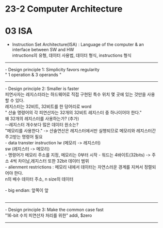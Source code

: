# 23-2 Computer Architecture 
# 03 ISA

- Instruction Set Architecture(ISA) : Language of the computer & an interface between SW and HW  <br>
intructions의 유형, 데이터 사용법, 데이터 형식, instructions 형식
<hr>
- Design principle 1: Simplicity favors regularity  <br>
  " 1 operation & 3 operands " <br>
<hr>
- Design principle 2: Smaller is faster  <br>
  피연사자는 레지스터라는 하드웨어로 직접 구현된 특수 위치 몇 곳에 있는 것만을 사용할 수 있다. <br>
  레지스터는 32비트, 32비트를 한 덩어리로 word <br>
  " 산술 명령어의 각 피연산자는 32개의 32비트 레지스터 중 하나이어야 한다." <br>
  왜 32개의 레지스터를 사용하는가? (추가)
   <br>
  --레지스터 개수보다 많은 데이터 원소는? <br>
  "메모리를 사용한다." -> 산술연산은 레지스터에서만 실행되므로 메모리와 레지스터간 주고받는 명령어 필요
   <br>
- data transter instruction
 lw (메모리 -> 레지스터) <br>
 sw (레지스터 -> 메모리)
 <br>
- 명령어가 메모리 주소를 지정, 메모리는 0부터 시작
- 워드는 4바이트(32bits) -> 주소 4씩 차이남,레지스터 또한 32bit 데이터 범위
 <br>
- alienment restrictions : 메모리 내에서 데이터는 자연스러운 경계를 지켜서 정렬되어야 한다. <br>
n의 배수 데이터 주소, n size의 데이터  <br>
 <br>
- big endian: 앞쪽이 앞  <br>
 <br>
 <hr>
- Design principle 3: Make the common case fast  <br>
  "16-bit 수치 피연산자 처리를 위한" addi, $zero <br>
<hr>


